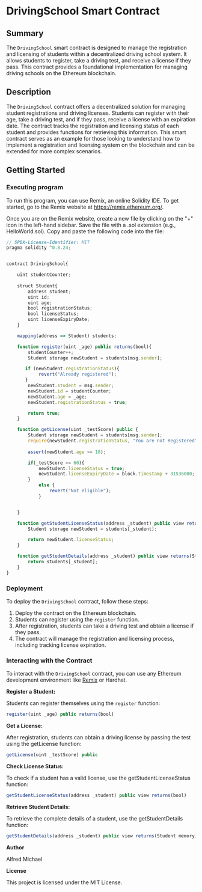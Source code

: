# DrivingSchool Smart Contract

## Summary
The `DrivingSchool` smart contract is designed to manage the registration and licensing of students within a decentralized driving school system. It allows students to register, take a driving test, and receive a license if they pass. This contract provides a foundational implementation for managing driving schools on the Ethereum blockchain.

## Description
The `DrivingSchool` contract offers a decentralized solution for managing student registrations and driving licenses. Students can register with their age, take a driving test, and if they pass, receive a license with an expiration date. The contract tracks the registration and licensing status of each student and provides functions for retrieving this information. This smart contract serves as an example for those looking to understand how to implement a registration and licensing system on the blockchain and can be extended for more complex scenarios.

## Getting Started


### Executing program

To run this program, you can use Remix, an online Solidity IDE. To get started, go to the Remix website at https://remix.ethereum.org/.

Once you are on the Remix website, create a new file by clicking on the "+" icon in the left-hand sidebar. Save the file with a .sol extension (e.g., HelloWorld.sol). Copy and paste the following code into the file:

```javascript
// SPDX-License-Identifier: MIT
pragma solidity ^0.8.24;


contract DrivingSchool{

    uint studentCounter;
    
    struct Student{
        address student;
        uint id;
        uint age;
        bool registrationStatus;
        bool licenseStatus;
        uint licenseExpiryDate;
    }

    mapping(address => Student) students;

    function register(uint _age) public returns(bool){
        studentCounter++;
        Student storage newStudent = students[msg.sender];

       if (newStudent.registrationStatus){
            revert("Already registered");
       }
        newStudent.student = msg.sender;
        newStudent.id = studentCounter;
        newStudent.age = _age;
        newStudent.registrationStatus = true;

        return true;
    }

    function getLicense(uint _testScore) public {
        Student storage newStudent = students[msg.sender];
        require(newStudent.registrationStatus, "You are not Registered");
        
        assert(newStudent.age >= 18);

        if(_testScore >= 60){
            newStudent.licenseStatus = true;
            newStudent.licenseExpiryDate = block.timestamp + 31536000;
        }
            else {
                revert("Not eligible");
            }


    }

    function getStudentLicenseStatus(address _student) public view returns(bool){
        Student storage newStudent = students[_student];

        return newStudent.licenseStatus;
    }

    function getStudentDetails(address _student) public view returns(Student memory){
        return students[_student];
    }
}

```

### Deployment

To deploy the `DrivingSchool` contract, follow these steps:

1. Deploy the contract on the Ethereum blockchain.
2. Students can register using the `register` function.
3. After registration, students can take a driving test and obtain a license if they pass.
4. The contract will manage the registration and licensing process, including tracking license expiration.

### Interacting with the Contract

To interact with the `DrivingSchool` contract, you can use any Ethereum development environment like [Remix](https://remix.ethereum.org/) or Hardhat.

**Register a Student:**  

Students can register themselves using the `register` function:
```javascript
register(uint _age) public returns(bool)
```
**Get a License:**

After registration, students can obtain a driving license by passing the test using the getLicense function:

```javascript
getLicense(uint _testScore) public
```
**Check License Status:**

To check if a student has a valid license, use the getStudentLicenseStatus function:

```javascript
getStudentLicenseStatus(address _student) public view returns(bool)
```
**Retrieve Student Details:**

To retrieve the complete details of a student, use the getStudentDetails function:

```javascript
getStudentDetails(address _student) public view returns(Student memory)
```
**Author**

Alfred Michael

**License**

This project is licensed under the MIT License.
